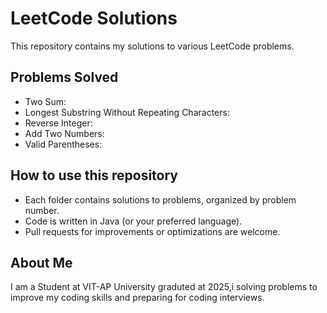 # LeetCode Solutions

This repository contains my solutions to various LeetCode problems.

## Problems Solved

- Two Sum: 
- Longest Substring Without Repeating Characters: 
- Reverse Integer: 
- Add Two Numbers:
- Valid Parentheses: 

## How to use this repository
- Each folder contains solutions to problems, organized by problem number.
- Code is written in Java (or your preferred language).
- Pull requests for improvements or optimizations are welcome.

## About Me
I am a Student at VIT-AP University graduted at 2025,i  solving problems to improve my coding skills and preparing for coding interviews.
